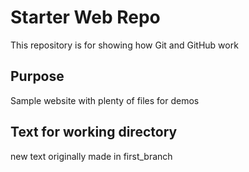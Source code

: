 # Starter Web Repo

This repository is for showing how Git and GitHub work

## Purpose

Sample website with plenty of files for demos

## Text for working directory

new text originally made in first_branch